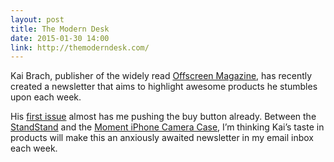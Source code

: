 ```yaml
---
layout: post
title: The Modern Desk
date: 2015-01-30 14:00
link: http://themoderndesk.com/
---
```

 
Kai Brach, publisher of the widely read [Offscreen Magazine](http://www.offscreenmag.com/), has recently created a newsletter that aims to highlight awesome products he stumbles upon each week.
 
His [first issue](http://createsend.com/t/r-31C621CA3F6AE6DD2540EF23F30FEDED) almost has me pushing the buy button already. Between the [StandStand](https://grandst.com/preorder/standstand) and the [Moment iPhone Camera Case](http://momentlens.co/), I’m thinking Kai’s taste in products will make this an anxiously awaited newsletter in my email inbox each week.